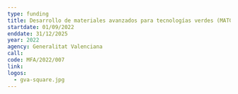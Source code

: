 ```yaml
---
type: funding
title: Desarrollo de materiales avanzados para tecnologías verdes (MATGREEN)
startdate: 01/09/2022
enddate: 31/12/2025
year: 2022
agency: Generalitat Valenciana
call:
code: MFA/2022/007
link:
logos:
  - gva-square.jpg
---
```

